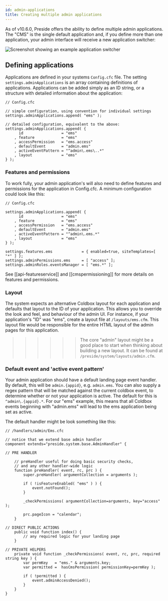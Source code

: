 ```yaml
---
id: admin-applications
title: Creating multiple admin applications
---
```


As of v10.6.0, Preside offers the ability to define multiple admin applications. The "CMS" is the single default application and, if you define more than one application, your admin interface will receive a new application switcher:


![Screenshot showing an example application switcher](images/screenshots/application_switcher.jpg)

## Defining applications

Applications are defined in your systems `Config.cfc` file. The setting `settings.adminApplications` is an array containing definitions of applications. Applications can be added simply as an ID string, or a structure with detailed information about the application:

```luceescript
// Config.cfc

// simple configuration, using convention for individual settings
settings.adminApplications.append( "ems" );

// detailed configuration, equivalent to the above:
settings.adminApplications.append( {
      id                 = "ems"
    , feature            = "ems"
    , accessPermission   = "ems.access"
    , defaultEvent       = "admin.ems"
    , activeEventPattern = "^admin\.ems\..*"
    , layout             = "ems"
} );
```

### Features and permissions

To work fully, your admin application's will also need to define features and permissions for the application in Config.cfc. A minimum configuration could look like this:

```luceescript
// Config.cfc

settings.adminApplications.append( {
      id                 = "ems"
    , feature            = "ems"
    , accessPermission   = "ems.access"
    , defaultEvent       = "admin.ems"
    , activeEventPattern = "^admin\.ems.*"
    , layout             = "ems"
} );

settings.features.ems             = { enabled=true, siteTemplates=[ "*" ] };
settings.adminPermissions.ems     = [ "access" ];
settings.adminRoles.eventsManager = [ "ems.*" ];
```

See [[api-featureservice]] and [[cmspermissioning]] for more details on features and permissions.

### Layout

The system expects an alternative Coldbox layout for each application and defaults that layout to the ID of your application. This allows you to override the look and feel, and behaviour of the admin UI. For instance, if your application's "ID" was "ems", create a layout file at `/layouts/ems.cfm`. This layout file would be responsible for the entire HTML layout of the admin pages for this application.

>>>>>> The core "admin" layout might be a good place to start when thinking about building a new layout. It can be found at `/preside/system/layouts/admin.cfm`.

### Default event and 'active event pattern'

Your admin application should have a default landing page event handler. By default, this will be `admin.{appid}`, e.g. `admin.ems`. You can also supply a regex pattern that will be matched against the current coldbox event, to determine whether or not your application is active. The default for this is `^admin\.{appid}.*`. For our "ems" example, this means that all Coldbox events beginning with "admin.ems" will lead to the ems application being set as active.


The default handler might be look something like this:

```luceescript
// /handlers/admin/Ems.cfc

// notice that we extend base admin handler
component extends="preside.system.base.AdminHandler" {

// PRE HANDLER

    // preHandler useful for doing basic security checks,
    // and any other handler-wide logic
    function preHandler( event, rc, prc ) {
        super.preHandler( argumentCollection = arguments );

        if ( !isFeatureEnabled( "ems" ) ) {
            event.notFound();
        }

        _checkPermissions( argumentCollection=arguments, key="access" );

        prc.pageIcon = "calendar";
    }

// DIRECT PUBLIC ACTIONS
    public void function index() {
        // any required logic for your landing page
    }

// PRIVATE HELPERS
    private void function _checkPermissions( event, rc, prc, required string key ) {
        var permKey   = "ems." & arguments.key;
        var permitted =  hasCmsPermission( permissionKey=permKey );

        if ( !permitted ) {
            event.adminAccessDenied();
        }
    }
}
```

